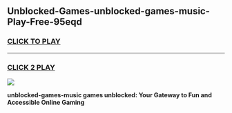 
## Unblocked-Games-unblocked-games-music-Play-Free-95eqd
<h3>
<a href="https://premium76.site?title=unblocked-games-music&ref=10A">CLICK TO PLAY</a></h3>
<hr>

<h3>
<a href="https://premium76.site?title=unblocked-games-music&ref=10A">CLICK 2 PLAY</a>
  
</h3>

<a href="https://premium76.site?title=unblocked-games-music&ref=10A"><img src="https://clearcache.store/games.png"></a>


**unblocked-games-music games unblocked: Your Gateway to Fun and Accessible Online Gaming**
